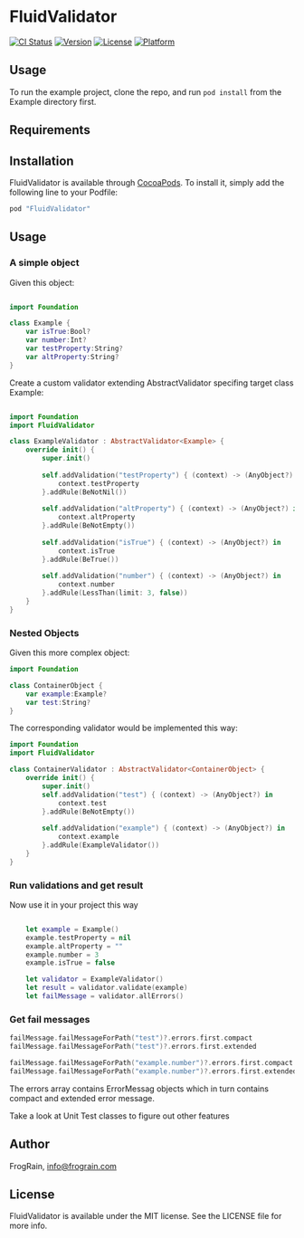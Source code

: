 # FluidValidator

[![CI Status](http://img.shields.io/travis/FrogRain/FluidValidator.svg?style=flat)](https://travis-ci.org/FrogRain/FluidValidator)
[![Version](https://img.shields.io/cocoapods/v/FluidValidator.svg?style=flat)](http://cocoapods.org/pods/FluidValidator)
[![License](https://img.shields.io/cocoapods/l/FluidValidator.svg?style=flat)](http://cocoapods.org/pods/FluidValidator)
[![Platform](https://img.shields.io/cocoapods/p/FluidValidator.svg?style=flat)](http://cocoapods.org/pods/FluidValidator)

## Usage

To run the example project, clone the repo, and run `pod install` from the Example directory first.

## Requirements

## Installation

FluidValidator is available through [CocoaPods](http://cocoapods.org). To install
it, simply add the following line to your Podfile:

```ruby
pod "FluidValidator"
```

## Usage
### A simple object
Given this object:

```swift

import Foundation

class Example {
    var isTrue:Bool?
    var number:Int?
    var testProperty:String?
    var altProperty:String?
}
```

Create a custom validator extending AbstractValidator specifing target class Example:

```swift

import Foundation
import FluidValidator

class ExampleValidator : AbstractValidator<Example> {
    override init() {
        super.init()
        
        self.addValidation("testProperty") { (context) -> (AnyObject?) in
            context.testProperty
        }.addRule(BeNotNil())
        
        self.addValidation("altProperty") { (context) -> (AnyObject?) in
            context.altProperty
        }.addRule(BeNotEmpty())
        
        self.addValidation("isTrue") { (context) -> (AnyObject?) in
            context.isTrue
        }.addRule(BeTrue())
        
        self.addValidation("number") { (context) -> (AnyObject?) in
            context.number
        }.addRule(LessThan(limit: 3, false))
    }
}
```
### Nested Objects
Given this more complex object:
```swift
import Foundation

class ContainerObject {
    var example:Example?
    var test:String?
}
```
The corresponding validator would be implemented this way:
```swift
import Foundation
import FluidValidator

class ContainerValidator : AbstractValidator<ContainerObject> {
    override init() {
        super.init()
        self.addValidation("test") { (context) -> (AnyObject?) in
            context.test
        }.addRule(BeNotEmpty())
        
        self.addValidation("example") { (context) -> (AnyObject?) in
            context.example
        }.addRule(ExampleValidator())
    }
}
```

### Run validations and get result

Now use it in your project this way

```swift

	let example = Example()
	example.testProperty = nil
	example.altProperty = ""
	example.number = 3
	example.isTrue = false

	let validator = ExampleValidator()
	let result = validator.validate(example)
	let failMessage = validator.allErrors()
```

### Get fail messages
```swift
failMessage.failMessageForPath("test")?.errors.first.compact
failMessage.failMessageForPath("test")?.errors.first.extended

failMessage.failMessageForPath("example.number")?.errors.first.compact
failMessage.failMessageForPath("example.number")?.errors.first.extended
```
The errors array contains ErrorMessag objects which in turn contains compact and extended error message.

Take a look at Unit Test classes to figure out other features



## Author

FrogRain, info@frograin.com

## License

FluidValidator is available under the MIT license. See the LICENSE file for more info.

